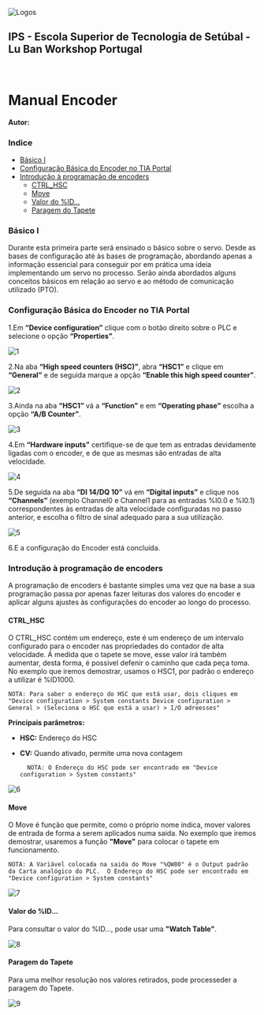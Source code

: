 ![Logos](../../source/manuais/logos/Logo_Luban_IPS_2.png)

<div><h2>IPS - Escola Superior de Tecnologia de Setúbal - Lu Ban Workshop Portugal<div></h2>
 ⠀ 
  ⠀ 

# Manual Encoder

**Autor:** 

### Indice
- [Básico I](#basico-i)
- [Configuração Básica do Encoder no TIA Portal](#configuracao-basica-do-encoder-no-tia-portal)
- [Introdução à programação de encoders](#introducao-a-programacao-de-encoders)
  - [CTRL_HSC](#ctrl-hsc)
  - [Move](#move)
  - [Valor do %ID…](#valor-do-id)
  - [Paragem do Tapete](#paragem-do-tapete)

### Básico I

Durante esta primeira parte será ensinado o básico sobre o servo. Desde as bases de configuração até às bases de programação, abordando apenas a informação essencial para conseguir por em prática uma ideia implementando um servo no processo. Serão ainda abordados alguns conceitos básicos em relação ao servo e ao método de comunicação utilizado (PTO). 

### Configuração Básica do Encoder no TIA Portal

1.Em **“Device configuration”** clique com o botão direito sobre o PLC e selecione o opção **“Properties”**.

![1](../../source/manuais/manual_enconder_imagens/img_conf_basica/1.png)

2.Na aba **“High speed counters (HSC)”**, abra **“HSC1”** e clique em **“General”** e de seguida marque a opção **“Enable this high speed counter”**.

![2](../../source/manuais/manual_enconder_imagens/img_conf_basica/2.png)

3.Ainda na aba **“HSC1”** vá a **“Function”** e em **“Operating phase”** escolha a opção **“A/B Counter”**.

![3](../../source/manuais/manual_enconder_imagens/img_conf_basica/3.png)

4.Em **“Hardware inputs”** certifique-se de que tem as entradas devidamente ligadas com o encoder, e de que as mesmas são entradas de alta velocidade.

![4](../../source/manuais/manual_enconder_imagens/img_conf_basica/4.png)

5.De seguida na aba **“DI 14/DQ 10”** vá em **“Digital inputs”** e clique nos **“Channels”** (exemplo Channel0 e Channel1 para as entradas %I0.0 e %I0.1) correspondentes às entradas de alta velocidade configuradas no passo anterior, e escolha o filtro de sinal adequado para a sua utilização.

![5](../../source/manuais/manual_enconder_imagens/img_conf_basica/5.png)

6.E a configuração do Encoder está concluída.

### Introdução à programação de encoders
A programação de encoders é bastante simples uma vez que na base a sua programação passa por apenas fazer leituras dos valores do encoder e aplicar alguns ajustes às configurações do encoder ao longo do processo.

#### CTRL_HSC
O CTRL_HSC contém um endereço, este é um endereço de um intervalo configurado para o encoder nas propriedades do contador de alta velocidade. Á medida que o tapete se move, esse valor irá também aumentar, desta forma, é possivel defenir o caminho que cada peça toma. No exemplo que iremos demostrar, usamos o HSC1, por padrão o endereço a utilizar é %ID1000.

    NOTA: Para saber o endereço do HSC que está usar, dois cliques em "Device configuration > System constants Device configuration > General > (Seleciona o HSC que está a usar) > I/O adreesses"

**Principais parâmetros:**
- **HSC:** Endereço do HSC
- **CV:** Quando ativado, permite uma nova contagem

        NOTA: O Endereço do HSC pode ser encontrado em "Device configuration > System constants"

![6](../../source/manuais/manual_enconder_imagens/img_programacao/1.PNG)

#### Move
O Move é função que permite, como o próprio nome indica, mover valores de entrada de forma a serem aplicados numa saida. No exemplo que iremos demostrar, usaremos a função **"Move"** para colocar o tapete em funcionamento. 

    NOTA: A Variável colocada na saida do Move "%QW80" é o Output padrão da Carta analógico do PLC.  O Endereço do HSC pode ser encontrado em "Device configuration > System constants"

![7](../../source/manuais/manual_enconder_imagens/img_programacao/2.PNG)

#### Valor do %ID...
Para consultar o valor do %ID..., pode usar uma **"Watch Table"**.

![8](../../source/manuais/manual_enconder_imagens/img_programacao/3.PNG)

#### Paragem do Tapete
Para uma melhor resolução nos valores retirados, pode processeder a paragem do Tapete.

![9](../../source/manuais/manual_enconder_imagens/img_programacao/4.png)